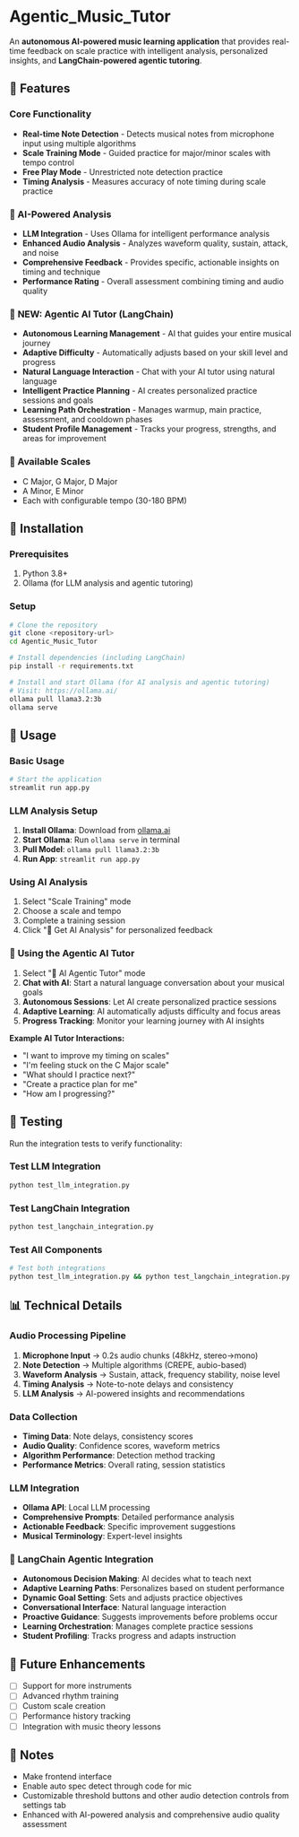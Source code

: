 # Agentic_Music_Tutor

An **autonomous AI-powered music learning application** that provides real-time feedback on scale practice with intelligent analysis, personalized insights, and **LangChain-powered agentic tutoring**.

## 🎵 Features

### Core Functionality
- **Real-time Note Detection** - Detects musical notes from microphone input using multiple algorithms
- **Scale Training Mode** - Guided practice for major/minor scales with tempo control
- **Free Play Mode** - Unrestricted note detection practice
- **Timing Analysis** - Measures accuracy of note timing during scale practice

### 🚀 AI-Powered Analysis
- **LLM Integration** - Uses Ollama for intelligent performance analysis
- **Enhanced Audio Analysis** - Analyzes waveform quality, sustain, attack, and noise
- **Comprehensive Feedback** - Provides specific, actionable insights on timing and technique
- **Performance Rating** - Overall assessment combining timing and audio quality

### 🤖 **NEW: Agentic AI Tutor (LangChain)**
- **Autonomous Learning Management** - AI that guides your entire musical journey
- **Adaptive Difficulty** - Automatically adjusts based on your skill level and progress
- **Natural Language Interaction** - Chat with your AI tutor using natural language
- **Intelligent Practice Planning** - AI creates personalized practice sessions and goals
- **Learning Path Orchestration** - Manages warmup, main practice, assessment, and cooldown phases
- **Student Profile Management** - Tracks your progress, strengths, and areas for improvement

### 🎼 Available Scales
- C Major, G Major, D Major
- A Minor, E Minor
- Each with configurable tempo (30-180 BPM)

## 🔧 Installation

### Prerequisites
1. Python 3.8+
2. Ollama (for LLM analysis and agentic tutoring)

### Setup
```bash
# Clone the repository
git clone <repository-url>
cd Agentic_Music_Tutor

# Install dependencies (including LangChain)
pip install -r requirements.txt

# Install and start Ollama (for AI analysis and agentic tutoring)
# Visit: https://ollama.ai/
ollama pull llama3.2:3b
ollama serve
```

## 🚀 Usage

### Basic Usage
```bash
# Start the application
streamlit run app.py
```

### LLM Analysis Setup
1. **Install Ollama**: Download from [ollama.ai](https://ollama.ai/)
2. **Start Ollama**: Run `ollama serve` in terminal
3. **Pull Model**: `ollama pull llama3.2:3b`
4. **Run App**: `streamlit run app.py`

### Using AI Analysis
1. Select "Scale Training" mode
2. Choose a scale and tempo
3. Complete a training session
4. Click "🧠 Get AI Analysis" for personalized feedback

### 🤖 **Using the Agentic AI Tutor**
1. Select "🤖 AI Agentic Tutor" mode
2. **Chat with AI**: Start a natural language conversation about your musical goals
3. **Autonomous Sessions**: Let AI create personalized practice sessions
4. **Adaptive Learning**: AI automatically adjusts difficulty and focus areas
5. **Progress Tracking**: Monitor your learning journey with AI insights

**Example AI Tutor Interactions:**
- "I want to improve my timing on scales"
- "I'm feeling stuck on the C Major scale"
- "What should I practice next?"
- "Create a practice plan for me"
- "How am I progressing?"

## 🧪 Testing

Run the integration tests to verify functionality:

### Test LLM Integration
```bash
python test_llm_integration.py
```

### Test LangChain Integration
```bash
python test_langchain_integration.py
```

### Test All Components
```bash
# Test both integrations
python test_llm_integration.py && python test_langchain_integration.py
```

## 📊 Technical Details

### Audio Processing Pipeline
1. **Microphone Input** → 0.2s audio chunks (48kHz, stereo→mono)
2. **Note Detection** → Multiple algorithms (CREPE, aubio-based)
3. **Waveform Analysis** → Sustain, attack, frequency stability, noise level
4. **Timing Analysis** → Note-to-note delays and consistency
5. **LLM Analysis** → AI-powered insights and recommendations

### Data Collection
- **Timing Data**: Note delays, consistency scores
- **Audio Quality**: Confidence scores, waveform metrics
- **Algorithm Performance**: Detection method tracking
- **Performance Metrics**: Overall rating, session statistics

### LLM Integration
- **Ollama API**: Local LLM processing
- **Comprehensive Prompts**: Detailed performance analysis
- **Actionable Feedback**: Specific improvement suggestions
- **Musical Terminology**: Expert-level insights

### 🤖 **LangChain Agentic Integration**
- **Autonomous Decision Making**: AI decides what to teach next
- **Adaptive Learning Paths**: Personalizes based on student performance
- **Dynamic Goal Setting**: Sets and adjusts practice objectives
- **Conversational Interface**: Natural language interaction
- **Proactive Guidance**: Suggests improvements before problems occur
- **Learning Orchestration**: Manages complete practice sessions
- **Student Profiling**: Tracks progress and adapts instruction

## 🎯 Future Enhancements

- [ ] Support for more instruments
- [ ] Advanced rhythm training
- [ ] Custom scale creation
- [ ] Performance history tracking
- [ ] Integration with music theory lessons

## 📝 Notes
- Make frontend interface
- Enable auto spec detect through code for mic
- Customizable threshold buttons and other audio detection controls from settings tab
- Enhanced with AI-powered analysis and comprehensive audio quality assessment